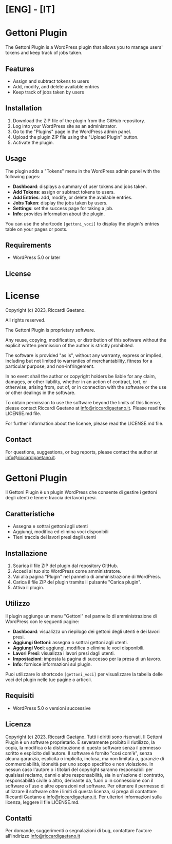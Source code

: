 
# [ENG] - [IT]


# Gettoni Plugin

The Gettoni Plugin is a WordPress plugin that allows you to manage users' tokens and keep track of jobs taken.

## Features

- Assign and subtract tokens to users
- Add, modify, and delete available entries
- Keep track of jobs taken by users

## Installation

1. Download the ZIP file of the plugin from the GitHub repository.
2. Log into your WordPress site as an administrator.
3. Go to the "Plugins" page in the WordPress admin panel.
4. Upload the plugin ZIP file using the "Upload Plugin" button.
5. Activate the plugin.

## Usage

The plugin adds a "Tokens" menu in the WordPress admin panel with the following pages:

- **Dashboard**: displays a summary of user tokens and jobs taken.
- **Add Tokens**: assign or subtract tokens to users.
- **Add Entries**: add, modify, or delete the available entries.
- **Jobs Taken**: display the jobs taken by users.
- **Settings**: set the success page for taking a job.
- **Info**: provides information about the plugin.

You can use the shortcode `[gettoni_voci]` to display the plugin's entries table on your pages or posts.

## Requirements

- WordPress 5.0 or later

## License

# License

Copyright (c) 2023, Riccardi Gaetano.

All rights reserved.

The Gettoni Plugin is proprietary software.

Any reuse, copying, modification, or distribution of this software without the explicit written permission of the author is strictly prohibited.

The software is provided "as is", without any warranty, express or implied, including but not limited to warranties of merchantability, fitness for a particular purpose, and non-infringement.

In no event shall the author or copyright holders be liable for any claim, damages, or other liability, whether in an action of contract, tort, or otherwise, arising from, out of, or in connection with the software or the use or other dealings in the software.

To obtain permission to use the software beyond the limits of this license, please contact Riccardi Gaetano at info@riccardigaetano.it.
Please read the LICENSE.md file.

For further information about the license, please read the LICENSE.md file.

## Contact

For questions, suggestions, or bug reports, please contact the author at info@riccardigaetano.it.

## 
## 
## 


# Gettoni Plugin

Il Gettoni Plugin è un plugin WordPress che consente di gestire i gettoni degli utenti e tenere traccia dei lavori presi.

## Caratteristiche

- Assegna e sottrai gettoni agli utenti
- Aggiungi, modifica ed elimina voci disponibili
- Tieni traccia dei lavori presi dagli utenti

## Installazione

1. Scarica il file ZIP del plugin dal repository GitHub.
2. Accedi al tuo sito WordPress come amministratore.
3. Vai alla pagina "Plugin" nel pannello di amministrazione di WordPress.
4. Carica il file ZIP del plugin tramite il pulsante "Carica plugin".
5. Attiva il plugin.

## Utilizzo

Il plugin aggiunge un menu "Gettoni" nel pannello di amministrazione di WordPress con le seguenti pagine:

- **Dashboard**: visualizza un riepilogo dei gettoni degli utenti e dei lavori presi.
- **Aggiungi Gettoni**: assegna o sottrai gettoni agli utenti.
- **Aggiungi Voci**: aggiungi, modifica o elimina le voci disponibili.
- **Lavori Presi**: visualizza i lavori presi dagli utenti.
- **Impostazioni**: imposta la pagina di successo per la presa di un lavoro.
- **Info**: fornisce informazioni sul plugin.

Puoi utilizzare lo shortcode `[gettoni_voci]` per visualizzare la tabella delle voci del plugin nelle tue pagine o articoli.

## Requisiti

- WordPress 5.0 o versioni successive

## Licenza

Copyright (c) 2023, Riccardi Gaetano.
Tutti i diritti sono riservati.
Il Gettoni Plugin è un software proprietario.
È severamente proibito il riutilizzo, la copia, la modifica o la distribuzione di questo software senza il permesso scritto e esplicito dell'autore.
Il software è fornito "così com'è", senza alcuna garanzia, esplicita o implicita, inclusa, ma non limitata a, garanzie di commerciabilità, idoneità per uno scopo specifico e non violazione.
In nessun caso l'autore o i titolari del copyright saranno responsabili per qualsiasi reclamo, danni o altre responsabilità, sia in un'azione di contratto, responsabilità civile o altro, derivante da, fuori o in connessione con il software o l'uso o altre operazioni nel software.
Per ottenere il permesso di utilizzare il software oltre i limiti di questa licenza, si prega di contattare Riccardi Gaetano a info@riccardigaetano.it. Per ulteriori informazioni sulla licenza, leggere il file LICENSE.md.

## Contatti

Per domande, suggerimenti o segnalazioni di bug, contattare l'autore all'indirizzo info@riccardigaetano.it




